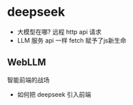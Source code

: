 # deepseek

- 大模型在哪?
  远程
  http api 请求
- LLM 服务
  api 一样
  fetch 赋予了js新生命
## WebLLM

智能前端的战场

- 如何把 deepseek 引入前端
